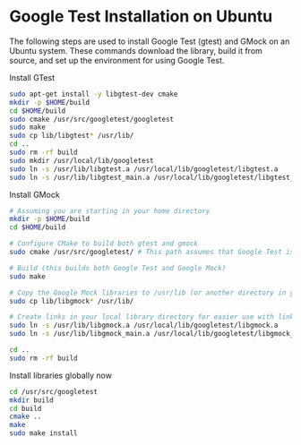 # Google Test Installation on Ubuntu

The following steps are used to install Google Test (gtest) and GMock on an Ubuntu system. These commands download the library, build it from source, and set up the environment for using Google Test.

Install GTest
```bash
sudo apt-get install -y libgtest-dev cmake
mkdir -p $HOME/build
cd $HOME/build
sudo cmake /usr/src/googletest/googletest
sudo make
sudo cp lib/libgtest* /usr/lib/
cd ..
sudo rm -rf build
sudo mkdir /usr/local/lib/googletest
sudo ln -s /usr/lib/libgtest.a /usr/local/lib/googletest/libgtest.a
sudo ln -s /usr/lib/libgtest_main.a /usr/local/lib/googletest/libgtest_main.a
```

Install GMock
```bash
# Assuming you are starting in your home directory
mkdir -p $HOME/build
cd $HOME/build

# Configure CMake to build both gtest and gmock
sudo cmake /usr/src/googletest/ # This path assumes that Google Test is still located here

# Build (this builds both Google Test and Google Mock)
sudo make

# Copy the Google Mock libraries to /usr/lib (or another directory in your library path)
sudo cp lib/libgmock* /usr/lib/

# Create links in your local library directory for easier use with linking in projects
sudo ln -s /usr/lib/libgmock.a /usr/local/lib/googletest/libgmock.a
sudo ln -s /usr/lib/libgmock_main.a /usr/local/lib/googletest/libgmock_main.a

cd ..
sudo rm -rf build

```

Install libraries globally now
```bash
cd /usr/src/googletest
mkdir build
cd build
cmake ..
make
sudo make install
```
